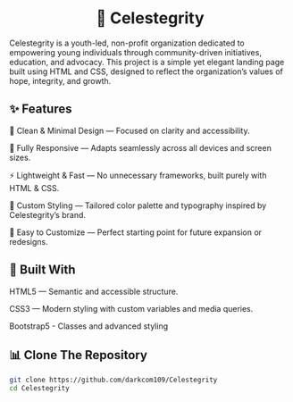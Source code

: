 <h1 align="center"> 🌟 Celestegrity </h1>

Celestegrity is a youth-led, non-profit organization dedicated to empowering young individuals through community-driven initiatives, education, and advocacy.
This project is a simple yet elegant landing page built using HTML and CSS, designed to reflect the organization’s values of hope, integrity, and growth.

## ✨ Features

🧭 Clean & Minimal Design — Focused on clarity and accessibility.

📱 Fully Responsive — Adapts seamlessly across all devices and screen sizes.

⚡ Lightweight & Fast — No unnecessary frameworks, built purely with HTML & CSS.

🎨 Custom Styling — Tailored color palette and typography inspired by Celestegrity’s brand.

🧩 Easy to Customize — Perfect starting point for future expansion or redesigns.

## 🧰 Built With

HTML5 — Semantic and accessible structure.

CSS3 — Modern styling with custom variables and media queries.

Bootstrap5 - Classes and advanced styling

## 📊 Clone The Repository

```bash
git clone https://github.com/darkcom109/Celestegrity
cd Celestegrity
```











